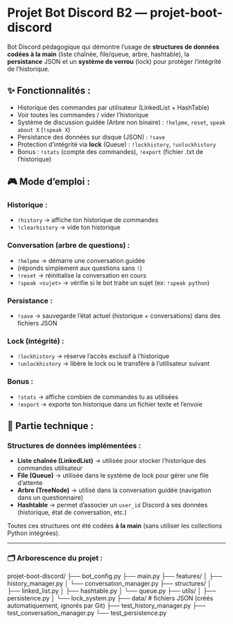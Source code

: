# Projet Bot Discord B2 — projet-boot-discord

Bot Discord pédagogique qui démontre l’usage de **structures de données codées à la main** (liste chaînée, file/queue, arbre, hashtable), la **persistance** JSON et un **système de verrou** (lock) pour protéger l’intégrité de l’historique.

## ✨ Fonctionnalités :
- Historique des commandes par utilisateur (LinkedList + HashTable)
- Voir toutes les commandes / vider l’historique
- Système de discussion guidée (Arbre non binaire) : `!helpme`, `reset`, `speak about X` (`!speak X`)
- Persistance des données sur disque (JSON) : `!save`
- Protection d’intégrité via **lock** (Queue) : `!lockhistory`, `!unlockhistory`
- Bonus : `!stats` (compte des commandes), `!export` (fichier .txt de l’historique)

## 🎮 Mode d’emploi :

### Historique :
- `!history` → affiche ton historique de commandes
- `!clearhistory` → vide ton historique

### Conversation (arbre de questions) :
- `!helpme` → démarre une conversation guidée
- (réponds simplement aux questions sans `!`)
- `!reset` → réinitialise la conversation en cours
- `!speak <sujet>` → vérifie si le bot traite un sujet (ex: `!speak python`)

### Persistance :
- `!save` → sauvegarde l’état actuel (historique + conversations) dans des fichiers JSON

### Lock (intégrité) :
- `!lockhistory` → réserve l’accès exclusif à l’historique
- `!unlockhistory` → libère le lock ou le transfère à l’utilisateur suivant

### Bonus :
- `!stats` → affiche combien de commandes tu as utilisées
- `!export` → exporte ton historique dans un fichier texte et l’envoie

## 🧱 Partie technique :

### Structures de données implémentées :
- **Liste chaînée (LinkedList)** → utilisée pour stocker l’historique des commandes utilisateur
- **File (Queue)** → utilisée dans le système de lock pour gérer une file d’attente
- **Arbre (TreeNode)** → utilisé dans la conversation guidée (navigation dans un questionnaire)
- **Hashtable** → permet d’associer un `user_id` Discord à ses données (historique, état de conversation, etc.)

Toutes ces structures ont été codées **à la main** (sans utiliser les collections Python intégrées).

---

### 🗂 Arborescence du projet :

projet-boot-discord/
├── bot_config.py
├── main.py
├── features/
│ ├── history_manager.py
│ └── conversation_manager.py
├── structures/
│ ├── linked_list.py
│ ├── hashtable.py
│ └── queue.py
├── utils/
│ ├── persistence.py
│ └── lock_system.py
├── data/ # fichiers JSON (créés automatiquement, ignorés par Git)
├── test_history_manager.py
├── test_conversation_manager.py
└── test_persistence.py